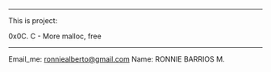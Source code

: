 **************************************************
This is project:

0x0C. C - More malloc, free
**************************************************

Email_me: ronniealberto@gmail.com
Name: RONNIE BARRIOS M.

